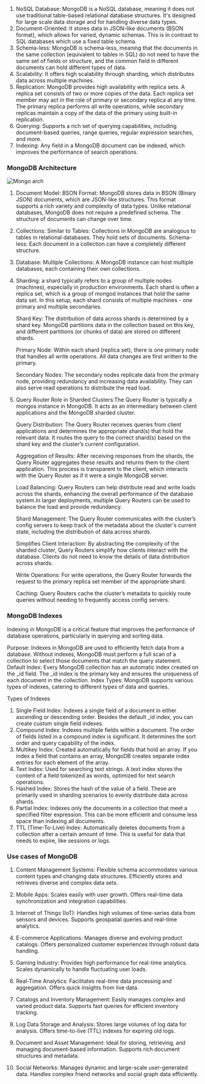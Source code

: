 1. NoSQL Database: MongoDB is a NoSQL database, meaning it does not use traditional table-based relational database structures. It's designed for large scale data storage and for handling diverse data types.
2. Document-Oriented: It stores data in JSON-like documents (BSON format), which allows for varied, dynamic schemas. This is in contrast to SQL databases which use a fixed table schema.
3. Schema-less: MongoDB is schema-less, meaning that the documents in the same collection (equivalent to tables in SQL) do not need to have the same set of fields or structure, and the common field in different documents can hold different types of data.
4. Scalability: It offers high scalability through sharding, which distributes data across multiple machines.
5. Replication: MongoDB provides high availability with replica sets. A replica set consists of two or more copies of the data. Each replica set member may act in the role of primary or secondary replica at any time. The primary replica performs all write operations, while secondary replicas maintain a copy of the data of the primary using built-in replication.
6. Querying: Supports a rich set of querying capabilities, including document-based queries, range queries, regular expression searches, and more.
7. Indexing: Any field in a MongoDB document can be indexed, which improves the performance of search operations.

### MongoDB Architecture
![Mongo arch](mongoarch.svg)

1. Document Model:
BSON Format: MongoDB stores data in BSON (Binary JSON) documents, which are JSON-like structures. This format supports a rich variety and complexity of data types. Unlike relational databases, MongoDB does not require a predefined schema. The structure of documents can change over time.

2. Collections:
Similar to Tables: Collections in MongoDB are analogous to tables in relational databases. They hold sets of documents.
Schema-less: Each document in a collection can have a completely different structure.

3. Database:
Multiple Collections: A MongoDB instance can host multiple databases, each containing their own collections.
 
4. Sharding:
a shard typically refers to a group of multiple nodes (machines), especially in production environments. 
Each shard is often a replica set, which is a group of mongod instances that hold the same data set. In this setup, each shard consists of multiple machines - one primary and multiple secondaries.

    Shard Key: The distribution of data across shards is determined by a shard key. MongoDB partitions data in the collection based on this 
    key, and different partitions (or chunks of data) are stored on different shards.

    Primary Node: Within each shard (replica set), there is one primary node that handles all write operations. All data changes are first written to the primary.

    Secondary Nodes: The secondary nodes replicate data from the primary node, providing redundancy and increasing data availability. They can also serve read operations to distribute the read load.

5. Query Router
Role in Sharded Clusters:The Query Router is typically a mongos instance in MongoDB. It acts as an intermediary between client applications and the MongoDB sharded cluster.

    Query Distribution: The Query Router receives queries from client applications and determines the appropriate shard(s) that hold the relevant data. It routes the query to the correct shard(s) based on the shard key and the cluster’s current configuration.

    Aggregation of Results: After receiving responses from the shards, the Query Router aggregates these results and returns them to the client application. This process is transparent to the client, which interacts with the Query Router as if it were a single MongoDB server.

    Load Balancing: Query Routers can help distribute read and write loads across the shards, enhancing the overall performance of the database system.In larger deployments, multiple Query Routers can be used to balance the load and provide redundancy.

    Shard Management: The Query Router communicates with the cluster’s config servers to keep track of the metadata about the cluster's current state, including the distribution of data across shards.

    Simplifies Client Interaction: By abstracting the complexity of the sharded cluster, Query Routers simplify how clients interact with the database. Clients do not need to know the details of data distribution across shards.

    Write Operations: For write operations, the Query Router forwards the request to the primary replica set member of the appropriate shard.

    Caching: Query Routers cache the cluster’s metadata to quickly route queries without needing to frequently access config servers.


### MongoDB Indexes
Indexing in MongoDB is a critical feature that improves the performance of database operations, particularly in querying and sorting data. 

Purpose: Indexes in MongoDB are used to efficiently fetch data from a database. Without indexes, MongoDB must perform a full scan of a collection to select those documents that match the query statement.
    Default Index: Every MongoDB collection has an automatic index created on the _id field. The _id index is the primary key and ensures the uniqueness of each document in the collection.
    Index Types: MongoDB supports various types of indexes, catering to different types of data and queries.

Types of Indexes

1. Single Field Index: Indexes a single field of a document in either ascending or descending order. Besides the default _id index, you can create custom single field indexes.
2. Compound Index: Indexes multiple fields within a document. The order of fields listed in a compound index is significant. It determines the sort order and query capability of the index.
3. Multikey Index: Created automatically for fields that hold an array. If you index a field that contains an array, MongoDB creates separate index entries for each element of the array.
4. Text Index: Used for searching text strings. A text index stores the content of a field tokenized as words, optimized for text search operations.
5. Hashed Index: Stores the hash of the value of a field. These are primarily used in sharding scenarios to evenly distribute data across shards.
6. Partial Index: Indexes only the documents in a collection that meet a specified filter expression. This can be more efficient and consume less space than indexing all documents.
7. TTL (Time-To-Live) Index: Automatically deletes documents from a collection after a certain amount of time. This is useful for data that needs to expire, like sessions or logs.

### Use cases of MongoDB

1. Content Management Systems:
	Flexible schema accommodates various content types and changing data structures.
	Efficiently stores and retrieves diverse and complex data sets.

2. Mobile Apps:
	Scales easily with user growth.
	Offers real-time data synchronization and integration capabilities.

3. Internet of Things (IoT):
	Handles high volumes of time-series data from sensors and devices. Supports geospatial queries and real-time analytics.

4. E-commerce Applications:
	Manages diverse and evolving product catalogs.
	Offers personalized customer experiences through robust data handling.

5. Gaming Industry:
	Provides high performance for real-time analytics.
	Scales dynamically to handle fluctuating user loads.

6. Real-Time Analytics:
	Facilitates real-time data processing and aggregation. Offers quick insights from live data.

7. Catalogs and Inventory Management:
	Easily manages complex and varied product data.
	Supports fast queries for efficient inventory tracking.

8. Log Data Storage and Analysis:
	Stores large volumes of log data for analysis.
	Offers time-to-live (TTL) indexes for expiring old logs.

9. Document and Asset Management:
	Ideal for storing, retrieving, and managing document-based information. Supports rich document structures and metadata.

10. Social Networks:
	Manages dynamic and large-scale user-generated data.
	Handles complex friend networks and social graph data efficiently.

